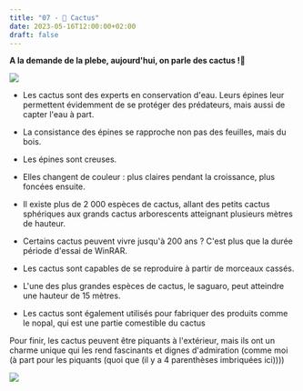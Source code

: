 ```yaml
---
title: "07 - 🌵 Cactus"
date: 2023-05-16T12:00:00+02:00
draft: false
---
```


**A la demande de la plebe, aujourd'hui, on parle des cactus !🌵**

![](https://cdn.britannica.com/08/100608-050-684264CB/Saguaro-cactus-Arizona.jpg)

- Les cactus sont des experts en conservation d'eau. Leurs épines leur permettent évidemment de se protéger des prédateurs, mais aussi de capter l'eau à part.  

- La consistance des épines se rapproche non pas des feuilles, mais du bois. 

- Les épines sont creuses.

- Elles changent de couleur : plus claires pendant la croissance, plus foncées ensuite.

- Il existe plus de 2 000 espèces de cactus, allant des petits cactus sphériques aux grands cactus arborescents atteignant plusieurs mètres de hauteur.  

- Certains cactus peuvent vivre jusqu'à 200 ans ? C'est plus que la durée période d'essai de WinRAR.  

- Les cactus sont capables de se reproduire à partir de morceaux cassés.

- L'une des plus grandes espèces de cactus, le saguaro, peut atteindre une hauteur de 15 mètres.

- Les cactus sont également utilisés pour fabriquer des produits comme le nopal, qui est une partie comestible du cactus

Pour finir, les cactus peuvent être piquants à l'extérieur, mais ils ont un charme unique qui les rend fascinants et dignes d'admiration (comme moi (à part pour les piquants (quoi que (il y a 4 parenthèses imbriquées ici))))

![](https://cdn.discordapp.com/attachments/1106124899824701440/1108078752749080737/20230516_172651.jpg)
